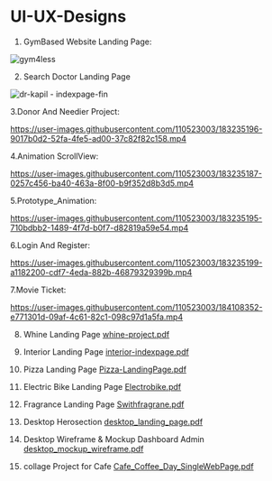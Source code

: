 # UI-UX-Designs

1. GymBased Website Landing Page:

![gym4less](https://github.com/Darshan721/UI-UX-Design/assets/110523003/8179986a-f315-4679-9309-d329186bbf50)

2. Search Doctor Landing Page
   
![dr-kapil - indexpage-fin](https://github.com/Darshan721/UI-UX-Design/assets/110523003/d90a4d05-0d0b-43da-a713-e0c3f3fedde2)

3.Donor And Needier Project:

https://user-images.githubusercontent.com/110523003/183235196-9017b0d2-52fa-4fe5-ad00-37c82f82c158.mp4

4.Animation ScrollView:

https://user-images.githubusercontent.com/110523003/183235187-0257c456-ba40-463a-8f00-b9f352d8b3d5.mp4

5.Prototype_Animation:

https://user-images.githubusercontent.com/110523003/183235195-710bdbb2-1489-4f7d-b0f7-d82819a59e54.mp4


6.Login And Register:

https://user-images.githubusercontent.com/110523003/183235199-a1182200-cdf7-4eda-882b-46879329399b.mp4

7.Movie Ticket:

https://user-images.githubusercontent.com/110523003/184108352-e771301d-09af-4c61-82c1-098c97d1a5fa.mp4

8. Whine Landing Page
[whine-project.pdf](https://github.com/user-attachments/files/15686273/whine-project.pdf)

9. Interior Landing Page
[interior-indexpage.pdf](https://github.com/user-attachments/files/15686409/interior-indexpage.pdf)

10. Pizza Landing Page
[Pizza-LandingPage.pdf](https://github.com/user-attachments/files/15686447/Pizza-LandingPage.pdf)

11. Electric Bike Landing Page 
[Electrobike.pdf](https://github.com/Darshan721/UI-UX-Design/files/13771151/Electrobike.pdf)

12. Fragrance Landing Page
[Swithfragrane.pdf](https://github.com/Darshan721/UI-UX-Design/files/13771149/Swithfragrane.pdf)

13. Desktop Herosection
[desktop_landing_page.pdf](https://github.com/Darshan721/UI-UX-Design/files/9274422/desktop_landing_page.pdf)

14. Desktop Wireframe & Mockup Dashboard Admin
[desktop_mockup_wireframe.pdf](https://github.com/Darshan721/UI-UX-Design/files/9274424/desktop_mockup_wireframe.pdf)

15. collage Project for Cafe
[Cafe_Coffee_Day_SingleWebPage.pdf](https://github.com/Darshan721/UI-UX-Design/files/9274434/Cafe_Coffee_Day_SingleWebPage.pdf)


